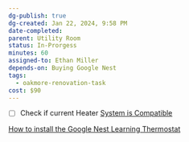 ```yaml
---
dg-publish: true
dg-created: Jan 22, 2024, 9:58 PM
date-completed:
parent: Utility Room
status: In-Prorgess
minutes: 60
assigned-to: Ethan Miller
depends-on: Buying Google Nest
tags:
  - oakmore-renovation-task
cost: $90
---
```


- [ ] Check if current Heater [System is Compatible](https://store.google.com/intl/en_us/widget/compatibility/thermostat/) 

[How to install the Google Nest Learning Thermostat](https://www.youtube.com/watch?v=dHKD-9uI24I)

